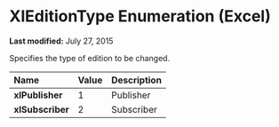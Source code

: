 
# XlEditionType Enumeration (Excel)

 **Last modified:** July 27, 2015

Specifies the type of edition to be changed.


|**Name**|**Value**|**Description**|
|:-----|:-----|:-----|
| **xlPublisher**|1|Publisher|
| **xlSubscriber**|2|Subscriber|
